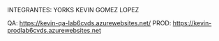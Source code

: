 INTEGRANTES: YORKS KEVIN GOMEZ LOPEZ

QA: https://kevin-qa-lab6cvds.azurewebsites.net/
PROD: https://kevin-prodlab6cvds.azurewebsites.net
